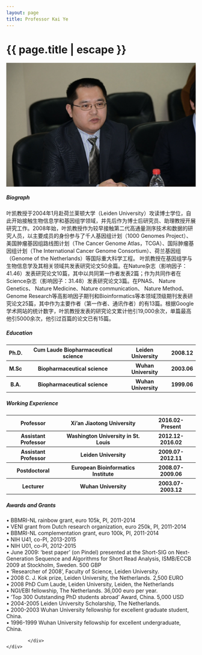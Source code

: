 ```yaml
---
layout: page
title: Professor Kai Ye
---
```



<h1 class="header center blue-text">{{ page.title | escape }}</h1>

<div class = "row">
    <div class = "row">
            <div class = "col s12 m12">
                    <img style="display:block; margin:0 auto;" src="images/ye.png" alt="" width="900"  />
                <div id = "bio">
                    <h5>Biograph</h5>
                    <p>叶凯教授于2004年1月赴荷兰莱顿大学（Leiden University）攻读博士学位，自此开始接触生物信息学和基因组学领域，并先后作为博士后研究员、助理教授开展研究工作。2008年始，叶凯教授作为较早接触第二代高通量测序技术和数据的研究人员，以主要成员的身份参与了千人基因组计划（1000 Genomes Project）、美国肿瘤基因组路线图计划（The Cancer Genome Atlas，TCGA）、国际肿瘤基因组计划（The International Cancer Genome Consortium）、荷兰基因组（Genome of the Netherlands）等国际重大科学工程。 
                        叶凯教授在基因组学与生物信息学及其相关领域共发表研究论文50余篇。在Nature杂志（影响因子：41.46）发表研究论文10篇，其中以共同第一作者发表2篇；作为共同作者在Science杂志（影响因子：31.48）发表研究论文3篇。在PNAS、 Nature Genetics、 Nature Medicine、Nature communication、 Nature Method、 Genome Research等高影响因子期刊和Bioinformatics等本领域顶级期刊发表研究论文25篇，其中作为主要作者（第一作者、通讯作者）的有13篇。根据Google学术网站的统计数字，叶凯教授发表的研究论文累计他引19,000余次，单篇最高他引5000余次，他引过百篇的论文已有15篇。</p>
                </div>
                <div id = "edu">
                    <h5>Education</h5>
                    <table style="border:none;background:none;">
                    <tr>
                        <th>Ph.D.</th>
                        <th>Cum Laude Biopharmaceutical science</th>
                        <th>Leiden University</th>
                        <th>2008.12</th>
                    </tr>
                    <tr style="border:none;background:none;">
                        <th>M.Sc</th>
                        <th>Biopharmaceutical science</th>
                        <th>Wuhan University</th>
                        <th>2003.06 </th>
                    </tr>
                    <tr style="border:none;background:none;">
                        <th>B.A.</th>
                        <th>Biopharmaceutical science</th>
                        <th>Wuhan University</th>
                        <th>1999.06</th>
                    </tr>
                    </table>
                </div>
                <div id = "work">
                    <h5>Working Experience</h5>
                    <table style="border:none;background:none;">
                    <tr>
                        <th>Professor</th>
                        <th>Xi’an Jiaotong University</th>
                        <th>2016.02-Present</th>
                    </tr>
                    <tr style="border:none;background:none;">
                        <th>Assistant Professor</th>
                        <th>Washington University in St. Louis</th>
                        <th>2012.12-2016.02</th>
                    </tr>
                    <tr style="border:none;background:none;">
                        <th>Assistant Professor</th>
                        <th>Leiden University</th>
                        <th>2009.07-2012.11</th>
                    </tr>
                    <tr style="border:none;background:none;">
                        <th>Postdoctoral</th>
                        <th>European Bioinformatics Institute</th>
                        <th>2008.07-2009.06 </th>
                    </tr>
                    <tr style="border:none;background:none;">
                        <th>Lecturer</th>
                        <th>Wuhan University</th>
                        <th>2003.07-2003.12</th>
                    </tr>
                    </table>
                </div>
                <div id = "awards">
                    <h5>Awards and Grants</h5>
                    •	BBMRI-NL rainbow grant, euro 105k, PI, 2011-2014<br/>
                    •	VENI grant from Dutch research organization, euro 250k, PI, 2011-2014<br/>
                    •	BBMRI-NL complementation grant, euro 100k, PI, 2011-2014<br/>
                    •	NIH U41, co-PI, 2013-2015<br/>
                    •	NIH U01, co-PI, 2012-2015<br/>
                    •	June 2009: ‘best paper’ (on Pindel) presented at the Short-SIG on Next-Generation Sequence and Algorithms for Short Read Analysis, ISMB/ECCB 2009 at Stockholm, Sweden. 500 GBP<br/>
                    •	‘Researcher of 2008’, Faculty of Science, Leiden University. <br/>
                    •	2008 C. J. Kok prize, Leiden University, the Netherlands. 2,500 EURO<br/>
                    •	2008 PhD Cum Laude, Leiden University, Leiden, the Netherlands<br/>
                    •	NGI/EBI fellowship, The Netherlands. 36,000 euro per year.     <br/>
                    •	‘Top 300 Outstanding PhD students abroad’ Award, China. 5,000 USD<br/>
                    •	2004-2005 Leiden University Scholarship, The Netherlands.<br/>
                    •	2000-2003 Wuhan University fellowship for excellent graduate student, China.<br/>
                    •	1996-1999 Wuhan University fellowship for excellent undergraduate, China.<br/>


            </div>
    </div>
</div>


